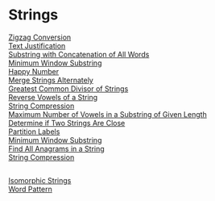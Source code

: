 # Strings

[Zigzag Conversion](https://leetcode.com/problems/zigzag-conversion)\
[Text Justification](https://leetcode.com/problems/text-justification)\
[Substring with Concatenation of All Words](https://leetcode.com/problems/substring-with-concatenation-of-all-words)\
[Minimum Window Substring](https://leetcode.com/problems/minimum-window-substring)\
[Happy Number](https://leetcode.com/problems/happy-number)\
[Merge Strings Alternately](https://leetcode.com/problems/merge-strings-alternately)\
[Greatest Common Divisor of Strings](https://leetcode.com/problems/greatest-common-divisor-of-strings)\
[Reverse Vowels of a String](https://leetcode.com/problems/reverse-vowels-of-a-string)\
[String Compression](https://leetcode.com/problems/string-compression)\
[Maximum Number of Vowels in a Substring of Given Length](https://leetcode.com/problems/maximum-number-of-vowels-in-a-substring-of-given-length)\
[Determine if Two Strings Are Close](https://leetcode.com/problems/determine-if-two-strings-are-close)\
[Partition Labels](https://leetcode.com/problems/partition-labels)\
[Minimum Window Substring](https://leetcode.com/problems/minimum-window-substring)\
[Find All Anagrams in a String](https://leetcode.com/problems/find-all-anagrams-in-a-string)\
[String Compression](https://leetcode.com/problems/string-compression)

##

[Isomorphic Strings](https://leetcode.com/problems/isomorphic-strings)\
[Word Pattern](https://leetcode.com/problems/word-pattern)
